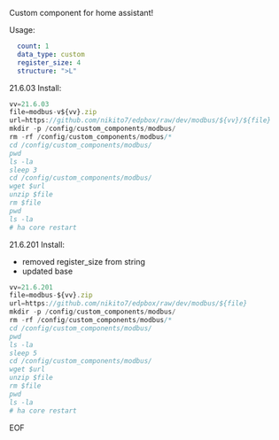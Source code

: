 Custom component for home assistant!

Usage:

```yaml
  count: 1
  data_type: custom
  register_size: 4
  structure: ">L"
```

21.6.03 Install:

```js
vv=21.6.03
file=modbus-v${vv}.zip
url=https://github.com/nikito7/edpbox/raw/dev/modbus/${vv}/${file}
mkdir -p /config/custom_components/modbus/
rm -rf /config/custom_components/modbus/*
cd /config/custom_components/modbus/
pwd
ls -la
sleep 3
cd /config/custom_components/modbus/
wget $url
unzip $file
rm $file
pwd
ls -la
# ha core restart
```

21.6.201 Install:

- removed register_size from string
- updated base

```js
vv=21.6.201
file=modbus-${vv}.zip
url=https://github.com/nikito7/edpbox/raw/dev/modbus/${file}
mkdir -p /config/custom_components/modbus/
rm -rf /config/custom_components/modbus/*
cd /config/custom_components/modbus/
pwd
ls -la
sleep 5
cd /config/custom_components/modbus/
wget $url
unzip $file
rm $file
pwd
ls -la
# ha core restart
```

EOF
